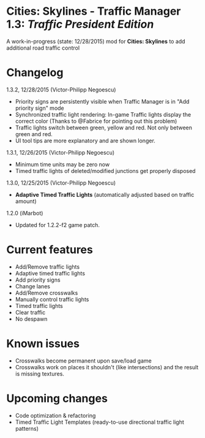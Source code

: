 # Cities: Skylines - Traffic Manager 1.3: *Traffic President Edition*
A work-in-progress (state: 12/28/2015) mod for **Cities: Skylines** to add additional road traffic control

# Changelog
1.3.2, 12/28/2015 (Victor-Philipp Negoescu)
- Priority signs are persistently visible when Traffic Manager is in "Add priority sign" mode
- Synchronized traffic light rendering: In-game Traffic lights display the correct color (Thanks to @Fabrice for pointing out this problem)
- Traffic lights switch between green, yellow and red. Not only between green and red.
- UI tool tips are more explanatory and are shown longer.

1.3.1, 12/26/2015 (Victor-Philipp Negoescu)
- Minimum time units may be zero now
- Timed traffic lights of deleted/modified junctions get properly disposed

1.3.0, 12/25/2015 (Victor-Philipp Negoescu)
- **Adaptive Timed Traffic Lights** (automatically adjusted based on traffic amount)

1.2.0 (iMarbot)
- Updated for 1.2.2-f2 game patch.

# Current features

- Add/Remove traffic lights
- Adaptive timed traffic lights
- Add priority signs
- Change lanes
- Add/Remove crosswalks
- Manually control traffic lights
- Timed traffic lights
- Clear traffic
- No despawn

# Known issues

- Crosswalks become permanent upon save/load game
- Crosswalks work on places it shouldn't (like intersections) and the result is missing textures.

# Upcoming changes

- Code optimization & refactoring
- Timed Traffic Light Templates (ready-to-use directional traffic light patterns)
